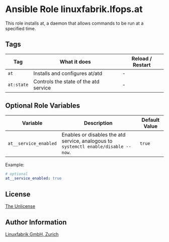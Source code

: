 # Ansible Role linuxfabrik.lfops.at

This role installs at, a daemon that allows commands to be run at a specified time.


## Tags

| Tag        | What it does                          | Reload / Restart |
| ---        | ------------                          | ---------------- |
| `at`       | Installs and configures at/atd        | - |
| `at:state` | Controls the state of the atd service | - |


## Optional Role Variables

| Variable | Description | Default Value |
| -------- | ----------- | ------------- |
| `at__service_enabled` | Enables or disables the atd service, analogous to `systemctl enable/disable --now`. | `true` |

Example:
```yaml
# optional
at__service_enabled: true
```


## License

[The Unlicense](https://unlicense.org/)


## Author Information

[Linuxfabrik GmbH, Zurich](https://www.linuxfabrik.ch)
